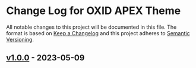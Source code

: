 # Change Log for OXID APEX Theme

All notable changes to this project will be documented in this file.
The format is based on [Keep a Changelog](http://keepachangelog.com/)
and this project adheres to [Semantic Versioning](http://semver.org/).

## [v1.0.0] - 2023-05-09

[v1.0.0]: https://github.com/OXID-eSales/apex-theme/releases/tag/v1.0.0
